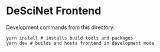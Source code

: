 # DeSciNet Frontend

Development commands from this directory:

```text
yarn install # installs build tools and packages
yarn dev # builds and hosts frontend in development mode
```
